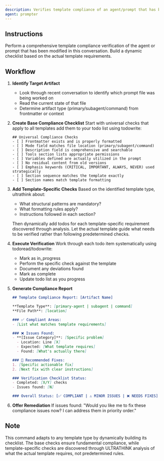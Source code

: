 ```yaml
---
description: Verifies template compliance of an agent/prompt that has been worked on in the current conversation
agent: prompter
---
```


## Instructions

Perform a comprehensive template compliance verification of the agent or prompt that has been modified in this conversation. Build a dynamic checklist based on the actual template requirements.

## Workflow

1. **Identify Target Artifact**
   - Look through recent conversation to identify which prompt file was being worked on
   - Read the current state of that file
   - Determine artifact type (primary/subagent/command) from frontmatter or context

2. **Create Base Compliance Checklist**
   Start with universal checks that apply to all templates add them to your todo list using todowrite:
   ```
   ## Universal Compliance Checks
   - [ ] Frontmatter exists and is properly formatted
   - [ ] Mode field matches file location (primary/subagent/command)
   - [ ] Description field is comprehensive and searchable
   - [ ] Tools section lists appropriate permissions
   - [ ] Variables defined are actually utilized in the prompt
   - [ ] No residual content from old versions
   - [ ] Emphasis keywords (CRITICAL, IMPORTANT, ALWAYS, NEVER) used strategically
   - [ ] Section sequence matches the template exactly
   - [ ] Section names match template formatting
   ```

3. **Add Template-Specific Checks**
   Based on the identified template type, ultrathink about:
   - What structural patterns are mandatory?
   - What formatting rules apply?
   - Instructions followed in each section?

   Then dynamically add todos for each template-specific requirement discovered through analysis. Let the actual template guide what needs to be verified rather than following predetermined checks.

4. **Execute Verification**
   Work through each todo item systematically using todoread/todowrite:
   - Mark as in_progress
   - Perform the specific check against the template
   - Document any deviations found
   - Mark as complete
   - Update todo list as you progress

5. **Generate Compliance Report**
   ```markdown
   ## Template Compliance Report: [Artifact Name]

   **Template Type**: [primary-agent | subagent | command]
   **File Path**: [location]

   ### ✅ Compliant Areas:
   - [List what matches template requirements]

   ### ❌ Issues Found:
   - **[Issue Category]**: [Specific problem]
     - Location: Line [X]
     - Expected: [What template requires]
     - Found: [What's actually there]

   ### 🔧 Recommended Fixes:
   1. [Specific actionable fix]
   2. [Next fix with clear instructions]

   ### Verification Checklist Status:
   - Completed: [X/Y] checks
   - Issues found: [N]

   ### Overall Status: [✅ COMPLIANT | ⚠️ MINOR ISSUES | ❌ NEEDS FIXES]
   ```

6. **Offer Remediation**
   If issues found: "Would you like me to fix these compliance issues now? I can address them in priority order."

## Note

This command adapts to any template type by dynamically building its checklist. The base checks ensure fundamental compliance, while template-specific checks are discovered through ULTRATHINK analysis of what the actual template requires, not predetermined rules.